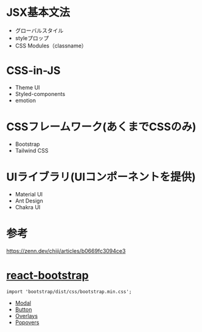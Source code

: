 # JSX基本文法
- グローバルスタイル
- styleプロップ
- CSS Modules（classname）

# CSS-in-JS
- Theme UI
- Styled-components
- emotion

# CSSフレームワーク(あくまでCSSのみ)
- Bootstrap
- Tailwind CSS

# UIライブラリ(UIコンポーネントを提供)
- Material UI
- Ant Design
- Chakra UI

# 参考

https://zenn.dev/chiji/articles/b0669fc3094ce3

# [react-bootstrap](https://react-bootstrap.github.io/getting-started/introduction/#installation)
```tsx:App.tsx
import 'bootstrap/dist/css/bootstrap.min.css';
```
- [Modal](https://react-bootstrap.github.io/components/modal/)
- [Button](https://react-bootstrap.github.io/components/buttons/)
- [Overlays](https://react-bootstrap.github.io/components/overlays/)
- [Popovers](https://react-bootstrap-v3.netlify.app/components/popovers/)
